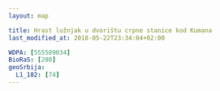 ```yaml
---
layout: map

title: Hrast lužnjak u dvorištu crpne stanice kod Kumana
last_modified_at: 2018-05-22T23:34:04+02:00

WDPA: [555589034]
BioRaS: [280]
geoSrbija:
  L1_182: [74]
---
```

